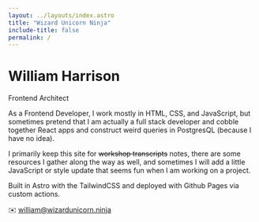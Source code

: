 ```yaml
---
layout: ../layouts/index.astro
title: "Wizard Unicorn Ninja"
include-title: false
permalink: /
---
```


# **William Harrison**
Frontend Architect

As a Frontend Developer, I work mostly in HTML, CSS, and JavaScript, but sometimes pretend that I am actually a full stack developer and cobble together React apps and construct weird queries in PostgresQL (because I have no idea).

I primarily keep this site for ~~workshop transcripts~~ notes, there are some resources I gather along the way as well, and sometimes I will add a little JavaScript or style update that seems fun when I am working on a project.

Built in Astro with the TailwindCSS and deployed with Github Pages via custom actions.

✉️ [william@wizardunicorn.ninja](mailto:william@wizardunicorn.ninja)
